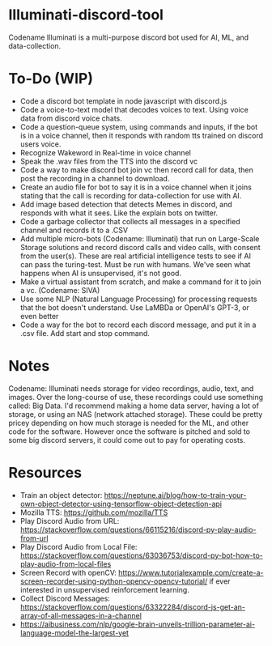 # Illuminati-discord-tool
Codename Illuminati is a multi-purpose discord bot used for AI, ML, and data-collection.

# To-Do (WIP)
- Code a discord bot template in node javascript with discord.js
- Code a voice-to-text model that decodes voices to text. Using voice data from discord voice chats.
- Code a question-queue system, using commands and inputs, if the bot is in a voice channel, then it responds with random tts trained on discord users voice.
- Recognize Wakeword in Real-time in voice channel
- Speak the .wav files from the TTS into the discord vc
- Code a way to make discord bot join vc then record call for data, then post the recording in a channel to download.
- Create an audio file for bot to say it is in a voice channel when it joins stating that the call is recording for data-collection for use with AI. 
- Add image based detection that detects Memes in discord, and responds with what it sees. Like the explain bots on twitter.
- Code a garbage collector that collects all messages in a specified channel and records it to a .CSV
- Add multiple micro-bots (Codename: Illuminati) that run on Large-Scale Storage solutions and record discord calls and video calls, with consent from the user(s). These are real artificial intelligence tests to see if AI can pass the turing-test. Must be run with humans. We've seen what happens when AI is unsupervised, it's not good.
- Make a virtual assistant from scratch, and make a command for it to join a vc. (Codename: SIVA)
- Use some NLP (Natural Language Processing) for processing requests that the bot doesn't understand. Use LaMBDa or OpenAI's GPT-3, or even better 
- Code a way for the bot to record each discord message, and put it in a .csv file. Add start and stop command.

# Notes
Codename: Illuminati needs storage for video recordings, audio, text, and images. Over the long-course of use, these recordings could use something called: Big Data. I'd recommend making a home data server, having a lot of storage, or using an NAS (network attached storage). These could be pretty pricey depending on how much storage is needed for the ML, and other code for the software. However once the software is pitched and sold to some big discord servers, it could come out to pay for operating costs.

# Resources

- Train an object detector: https://neptune.ai/blog/how-to-train-your-own-object-detector-using-tensorflow-object-detection-api
- Mozilla TTS: https://github.com/mozilla/TTS
- Play Discord Audio from URL: https://stackoverflow.com/questions/66115216/discord-py-play-audio-from-url
- Play Discord Audio from Local File: https://stackoverflow.com/questions/63036753/discord-py-bot-how-to-play-audio-from-local-files
- Screen Record with openCV: https://www.tutorialexample.com/create-a-screen-recorder-using-python-opencv-opencv-tutorial/ if ever interested in unsupervised reinforcement learning.
- Collect Discord Messages: https://stackoverflow.com/questions/63322284/discord-js-get-an-array-of-all-messages-in-a-channel
- https://aibusiness.com/nlp/google-brain-unveils-trillion-parameter-ai-language-model-the-largest-yet
